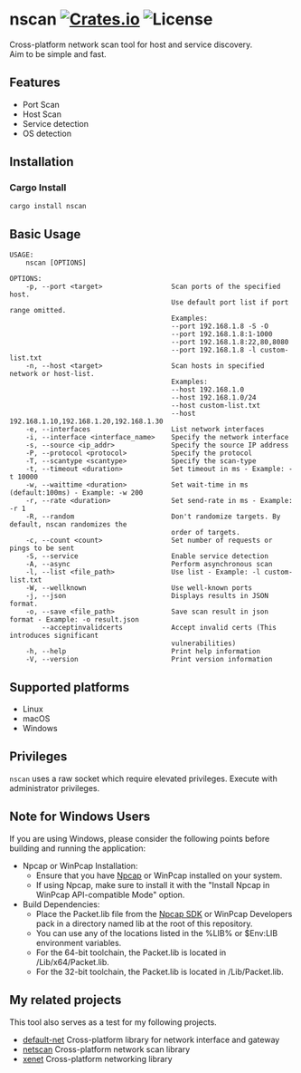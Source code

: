 [crates-badge]: https://img.shields.io/crates/v/nscan.svg
[crates-url]: https://crates.io/crates/nscan
[license-badge]: https://img.shields.io/crates/l/nscan.svg

# nscan [![Crates.io][crates-badge]][crates-url] ![License][license-badge]
Cross-platform network scan tool for host and service discovery.   
Aim to be simple and fast.  

## Features
- Port Scan
- Host Scan
- Service detection
- OS detection

## Installation
### Cargo Install
```
cargo install nscan
```

## Basic Usage
```
USAGE:
    nscan [OPTIONS]

OPTIONS:
    -p, --port <target>                 Scan ports of the specified host.
                                        Use default port list if port range omitted.
                                        Examples:
                                        --port 192.168.1.8 -S -O
                                        --port 192.168.1.8:1-1000
                                        --port 192.168.1.8:22,80,8080
                                        --port 192.168.1.8 -l custom-list.txt
    -n, --host <target>                 Scan hosts in specified network or host-list.
                                        Examples:
                                        --host 192.168.1.0
                                        --host 192.168.1.0/24
                                        --host custom-list.txt
                                        --host 192.168.1.10,192.168.1.20,192.168.1.30
    -e, --interfaces                    List network interfaces
    -i, --interface <interface_name>    Specify the network interface
    -s, --source <ip_addr>              Specify the source IP address
    -P, --protocol <protocol>           Specify the protocol
    -T, --scantype <scantype>           Specify the scan-type
    -t, --timeout <duration>            Set timeout in ms - Example: -t 10000
    -w, --waittime <duration>           Set wait-time in ms (default:100ms) - Example: -w 200
    -r, --rate <duration>               Set send-rate in ms - Example: -r 1
    -R, --random                        Don't randomize targets. By default, nscan randomizes the
                                        order of targets.
    -c, --count <count>                 Set number of requests or pings to be sent
    -S, --service                       Enable service detection
    -A, --async                         Perform asynchronous scan
    -l, --list <file_path>              Use list - Example: -l custom-list.txt
    -W, --wellknown                     Use well-known ports
    -j, --json                          Displays results in JSON format.
    -o, --save <file_path>              Save scan result in json format - Example: -o result.json
        --acceptinvalidcerts            Accept invalid certs (This introduces significant
                                        vulnerabilities)
    -h, --help                          Print help information
    -V, --version                       Print version information
```

## Supported platforms
- Linux
- macOS
- Windows

## Privileges
`nscan` uses a raw socket which require elevated privileges. Execute with administrator privileges.

## Note for Windows Users
If you are using Windows, please consider the following points before building and running the application:

- Npcap or WinPcap Installation:
    - Ensure that you have [Npcap](https://npcap.com/#download) or WinPcap installed on your system.
    - If using Npcap, make sure to install it with the "Install Npcap in WinPcap API-compatible Mode" option.
- Build Dependencies:
    - Place the Packet.lib file from the [Npcap SDK](https://npcap.com/#download) or WinPcap Developers pack in a directory named lib at the root of this repository.
    - You can use any of the locations listed in the %LIB% or $Env:LIB environment variables.
    - For the 64-bit toolchain, the Packet.lib is located in <SDK>/Lib/x64/Packet.lib.
    - For the 32-bit toolchain, the Packet.lib is located in <SDK>/Lib/Packet.lib.

## My related projects
This tool also serves as a test for my following projects.  
- [default-net](https://github.com/shellrow/default-net) Cross-platform library for network interface and gateway 
- [netscan](https://github.com/shellrow/netscan) Cross-platform network scan library 
- [xenet](https://github.com/shellrow/xenet) Cross-platform networking library

